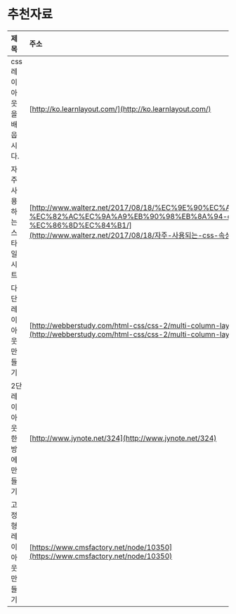 # 추천자료

| 제목 | 주소 | 특징 |
| :--- | :--- | :--- |
| css 레이아웃을 배웁시다. | [http://ko.learnlayout.com/](http://ko.learnlayout.com/) | 튜토리얼 |
| 자주 사용하는 스타일시트 | [http://www.walterz.net/2017/08/18/%EC%9E%90%EC%A3%BC-%EC%82%AC%EC%9A%A9%EB%90%98%EB%8A%94-css-%EC%86%8D%EC%84%B1/](http://www.walterz.net/2017/08/18/자주-사용되는-css-속성/) | 블로그 |
| 다단 레이아웃 만들기 | [http://webberstudy.com/html-css/css-2/multi-column-layout/](http://webberstudy.com/html-css/css-2/multi-column-layout/) | 튜토리얼 |
| 2단 레이아웃 한 방에 만들기 | [http://www.jynote.net/324](http://www.jynote.net/324) | 블로그 |
| 고정형 레이아웃 만들기 | [https://www.cmsfactory.net/node/10350](https://www.cmsfactory.net/node/10350) | 블로그 |

